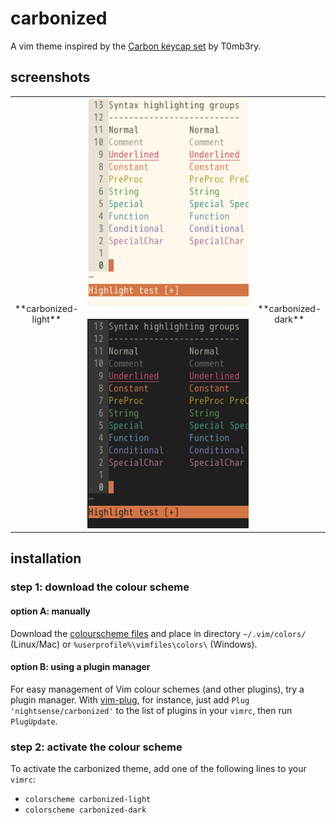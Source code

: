 # carbonized

A vim theme inspired by the [Carbon keycap set](https://geekhack.org/index.php?topic=79693.0) by T0mb3ry.

## screenshots

<table>
<tr></tr><tr><td align="center">**carbonized-<br>light**</td>
<td align="center"><img src="img/screenshot-carbonized-light.png" alt="screenshot of the carbonized-light vim theme" width="288"> <img src="img/screenshot-carbonized-dark.png" alt="screenshot of the carbonized-dark vim theme" width="288"></td>
<td align="center">**carbonized-<br>dark**</td></tr>
</table>

## installation

### step 1: download the colour scheme

#### option A: manually

Download the [colourscheme files](https://github.com/nightsense/carbonized/tree/master/colors) and place in directory `~/.vim/colors/` (Linux/Mac) or `%userprofile%\vimfiles\colors\` (Windows).

#### option B: using a plugin manager

For easy management of Vim colour schemes (and other plugins), try a plugin manager. With [vim-plug](https://github.com/junegunn/vim-plug), for instance, just add `Plug 'nightsense/carbonized'` to the list of plugins in your `vimrc`, then run `PlugUpdate`.

### step 2: activate the colour scheme

To activate the carbonized theme, add one of the following lines to your `vimrc`:
- `colorscheme carbonized-light`
- `colorscheme carbonized-dark`
